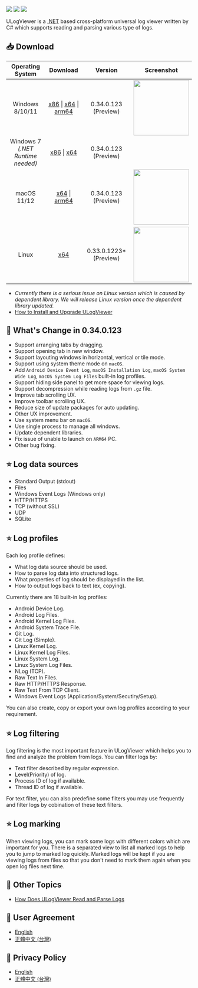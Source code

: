 [![](https://img.shields.io/github/release-date-pre/carina-studio/ULogViewer?style=flat-square)](https://github.com/carina-studio/ULogViewer/releases/tag/0.34.0.123)
[![](https://img.shields.io/github/last-commit/carina-studio/ULogViewer?style=flat-square)](https://github.com/carina-studio/ULogViewer/commits/master)
[![](https://img.shields.io/github/license/carina-studio/ULogViewer?style=flat-square)](https://github.com/carina-studio/ULogViewer/blob/master/LICENSE)

ULogViewer is a [.NET](https://dotnet.microsoft.com/) based cross-platform universal log viewer written by C# which supports reading and parsing various type of logs.

## 📥 Download

Operating System                      | Download | Version | Screenshot
:------------------------------------:|:--------:|:-------:|:----------:
Windows 8/10/11                       |[x86](https://github.com/carina-studio/ULogViewer/releases/download/0.34.0.123/ULogViewer-0.34.0.123-win-x86.zip) &#124; [x64](https://github.com/carina-studio/ULogViewer/releases/download/0.34.0.123/ULogViewer-0.34.0.123-win-x64.zip)  &#124; [arm64](https://github.com/carina-studio/ULogViewer/releases/download/0.34.0.123/ULogViewer-0.34.0.123-win-arm64.zip)|0.34.0.123 (Preview)|[<img src="https://carina-studio.github.io/ULogViewer/Screenshots/Screenshot_Windows_Thumb.png" width="150"/>](https://carina-studio.github.io/ULogViewer/Screenshots/Screenshot_Windows.png)
Windows 7<br/>*(.NET Runtime needed)* |[x86](https://github.com/carina-studio/ULogViewer/releases/download/0.34.0.123/ULogViewer-0.34.0.123-win-x86-fx-dependent.zip) &#124; [x64](https://github.com/carina-studio/ULogViewer/releases/download/0.34.0.123/ULogViewer-0.34.0.123-win-x64-fx-dependent.zip)|0.34.0.123 (Preview)|
macOS 11/12                           |[x64](https://github.com/carina-studio/ULogViewer/releases/download/0.34.0.123/ULogViewer-0.34.0.123-osx-x64.zip) &#124; [arm64](https://github.com/carina-studio/ULogViewer/releases/download/0.34.0.123/ULogViewer-0.34.0.123-osx-arm64.zip)|0.34.0.123 (Preview)|[<img src="https://carina-studio.github.io/ULogViewer/Screenshots/Screenshot_macOS_Thumb.png" width="150"/>](https://carina-studio.github.io/ULogViewer/Screenshots/Screenshot_macOS.png)
Linux                                 |[x64](https://github.com/carina-studio/ULogViewer/releases/download/0.33.0.1223/ULogViewer-0.33.0.1223-linux-x64.zip)|0.33.0.1223* (Preview)|[<img src="https://carina-studio.github.io/ULogViewer/Screenshots/Screenshot_Ubuntu_Thumb.png" width="150"/>](https://carina-studio.github.io/ULogViewer/Screenshots/Screenshot_Ubuntu.png)

- *Currently there is a serious issue on Linux version which is caused by dependent library. We will release Linux version once the dependent library updated.*
- [How to Install and Upgrade ULogViewer](installation_and_upgrade.md)

## 📣 What's Change in 0.34.0.123
- Support arranging tabs by dragging.
- Support opening tab in new window.
- Support layouting windows in horizontal, vertical or tile mode.
- Support using system theme mode on ```macOS```.
- Add ```Android Device Event Log```, ```macOS Installation Log```, ```macOS System Wide Log```, ```macOS System Log Files``` built-in log profiles.
- Support hiding side panel to get more space for viewing logs.
- Support decompression while reading logs from ```.gz``` file.
- Improve tab scrolling UX.
- Improve toolbar scrolling UX.
- Reduce size of update packages for auto updating.
- Other UX improvement.
- Use system menu bar on ```macOS```.
- Use single process to manage all windows.
- Update dependent libraries.
- Fix issue of unable to launch on ```ARM64``` PC.
- Other bug fixing.

## ⭐ Log data sources
- Standard Output (stdout)
- Files
- Windows Event Logs (Windows only)
- HTTP/HTTPS
- TCP (without SSL)
- UDP
- SQLite

## ⭐ Log profiles
Each log profile defines:
- What log data source should be used.
- How to parse log data into structured logs.
- What properties of log should be displayed in the list.
- How to output logs back to text (ex, copying).

Currently there are 18 built-in log profiles:
- Android Device Log.
- Android Log Files.
- Android Kernel Log Files.
- Android System Trace File.
- Git Log.
- Git Log (Simple).
- Linux Kernel Log.
- Linux Kernel Log Files.
- Linux System Log.
- Linux System Log Files.
- NLog (TCP).
- Raw Text In Files.
- Raw HTTP/HTTPS Response.
- Raw Text From TCP Client.
- Windows Event Logs (Application/System/Secutiry/Setup).

You can also create, copy or export your own log profiles according to your requirement.

## ⭐ Log filtering
Log filtering is the most important feature in ULogViewer which helps you to find and analyze the problem from logs.
You can filter logs by:
- Text filter described by regular expression.
- Level(Priority) of log.
- Process ID of log if available.
- Thread ID of log if available.

For text filter, you can also predefine some filters you may use frequently and filter logs by cobination of these text filters.

## ⭐ Log marking
When viewing logs, you can mark some logs with different colors which are important for you. There is a separated view to list all marked logs to help you to jump to marked log quickly.
Marked logs will be kept if you are viewing logs from files so that you don't need to mark them again when you open log files next time.

## 📔 Other Topics
- [How Does ULogViewer Read and Parse Logs](logs_reading_flow.md)

## 📜 User Agreement
- [English](user_agreement.md)
- [正體中文 (台灣)](user_agreement_zh-TW.md)

## 📜 Privacy Policy
- [English](privacy_policy.md)
- [正體中文 (台灣)](privacy_policy_zh-TW.md)
